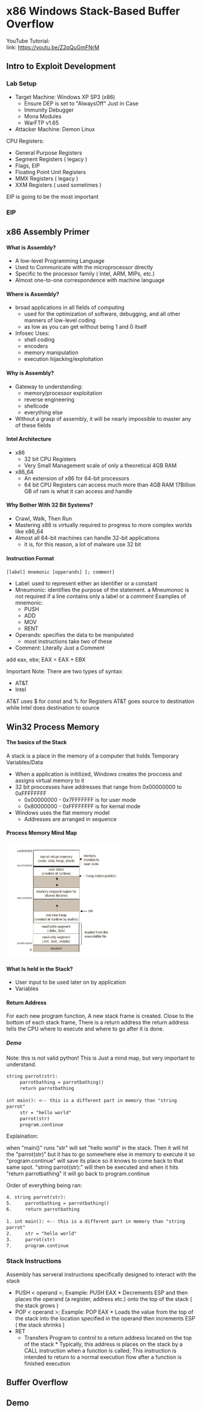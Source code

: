 # x86 Windows Stack-Based Buffer Overflow

YouTube Tutorial: 
<br />
link: https://youtu.be/Z2pQuGmFNrM

## Intro to Exploit Development

### Lab Setup 

* Target Machine: Windows XP SP3 (x86)
     * Ensure DEP is set to "AlwaysOff" Just in Case
     * Immunity Debugger
     * Mona Modules
     * WarFTP v1.65
* Attacker Machine: Demon Linux 

CPU Registers: 

* General Purpose Registers 
* Segment Registers ( legacy )
* Flags, EIP
* Floating Point Unit Registers
* MMX Registers ( legacy )
* XXM Registers ( used sometimes )

EIP is going to be the most important


### EIP 


## x86 Assembly Primer

#### What is Assembly? 

* A low-level Programming Language 
* Used to Communicate with the microprocessor directly
* Specific to the processor family ( Intel, ARM, MIPs, etc.)
* Almost one-to-one correspondence with machine language 


#### Where is Assembly? 

* broad applications in all fields of computing
     * used for the optimization of software, debugging, and all other manners of low-level coding
     * as low as you can get without being 1 and 0 itself
* Infosec Uses: 
     * shell coding 
     * encoders 
     * memory manipulation 
     * execution hijacking/exploitation 


#### Why is Assembly? 

* Gateway to understanding: 
     * memory/processor exploitation 
     * reverse engineering
     * shellcode
     * everything else 
* Without a grasp of assembly, it will be nearly impossible to master any of these fields

#### Intel Architecture

* x86 
     * 32 bit CPU Registers
     * Very Small Management scale of only a theoretical 4GB RAM
* x86_64
     * An extension of x86 for 64-bit processors
     * 64 bit CPU Registers can access much more than 4GB RAM 17Billion GB of ram is what it can access and handle 


#### Why Bother With 32 Bit Systems? 

* Crawl, Walk, Then Run 
* Mastering x86 is virtually required to progress to more complex worlds like x86_64
* Almost all 64-bit machines can handle 32-bit applications
     * it is, for this reason, a lot of malware use 32 bit

#### Instruction Format

``
[label] mnemonic [opperands] [; comment] 
``

* Label: used to represent either an identifier or a constant 
* Mneumonic: identifies the purpose of the statement. a Mneumonoc is not required if a line contains only a label or a comment 
     Examples of mnemonic: 
     * PUSH 
     * ADD 
     * MOV
     * RENT
* Operands: specifies the data to be manipulated
     * most instructions take two of these 
* Comment: Literally Just a Comment 

add eax, ebx; EAX = EAX + EBX 

Important Note:
There are two types of syntax:
* AT&T
* Intel 

AT&T uses $ for const and % for Registers
AT&T goes source to destination while Intel does destination to source 


## Win32 Process Memory 

#### The basics of the Stack 

A stack is a place in the memory of a computer that holds Temporary Variables/Data

* When a application is initilized, Windows creates the proccess and assigns virtual memory to it 
* 32 bit proccesses have addresses that range from 0x00000000 to 0xFFFFFFFF
     * 0x00000000 - 0x7FFFFFFF is for user mode
     * 0x80000000 - 0xFFFFFFFF is for kernal mode 
* Windows uses the flat memory model 
     * Addresses are arranged in sequence 


#### Process Memory Mind Map

<img src=/images/proccess-memory.png width=300px height=300px>

<br />

#### What Is held in the Stack? 

* User input to be used later on by application
* Variables


#### Return Address 

For each new program function, A new stack frame is created. 
Close to the bottom of each stack frame, There is a return address 
the return address tells the CPU where to execute and where to go 
after it is done. 

##### Demo 

Note:  this is not valid python! This is Just a mind map, but very important to understand.

```python3 
string parrot(str):
     parrotbathing = parrotbathing()
     return parrotbathing

int main(): <-- this is a different part in memory than "string parrot" 
     str = "hello world" 
     parrot(str)
     program.continue
```

Explaination: 

when "main()" runs "str" will set "hello world" in the stack. Then it will hit the "parrot(str)" but it has to go somewhere else 
in memory to execute it so "program.continue" will save its place so it knows to come back to that same spot. "string parrot(str):"
will then be executed and when it hits "return parrotbathing" it will go back to program.continue

Order of everything being ran: 

```python3 
4. string parrot(str):
5.     parrotbathing = parrotbathing()
6.     return parrotbathing

1. int main(): <-- this is a different part in memory than "string parrot" 
2.     str = "hello world" 
3.     parrot(str)
7.     program.continue
```
### Stack Instructions

Assembly has serveral instructions specifically designed to interact with the stack 

* PUSH < operand >; Example: PUSH EAX
      * Decrements ESP and then places the operand (a register, address etc.)
      onto the top of the stack ( the stack grows )
* POP < operand >; Example: POP EAX
      * Loads the value from the top of the stack into the location specified in the operand then increments ESP ( the stack shrinks )
* RET 
     * Transfers Program to control to a return address located on the top of
     the stack 
            * Typically, this address is places on the stack by a CALL instruction when a function is called; This instruction is intended to return to a normal execution flow after a function is finished execution 

## Buffer Overflow 

## Demo 
